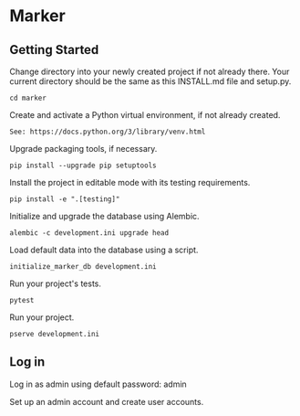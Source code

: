 Marker
======

Getting Started
---------------

Change directory into your newly created project if not already there. Your current directory should be the same as this INSTALL.md file and setup.py.

    cd marker

Create and activate a Python virtual environment, if not already created.

    See: https://docs.python.org/3/library/venv.html

Upgrade packaging tools, if necessary.

    pip install --upgrade pip setuptools

Install the project in editable mode with its testing requirements.

    pip install -e ".[testing]"

Initialize and upgrade the database using Alembic.

    alembic -c development.ini upgrade head

Load default data into the database using a script.

    initialize_marker_db development.ini

Run your project's tests.

    pytest

Run your project.

    pserve development.ini


Log in
------

Log in as admin using default password: admin

Set up an admin account and create user accounts.
